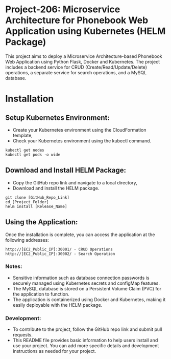 # Project-206: Microservice Architecture for Phonebook Web Application using Kubernetes (HELM Package)

This project aims to deploy a Microservice Architecture-based Phonebook Web Application using Python Flask, Docker and Kubernetes. The project includes a backend service for CRUD (Create/Read/Update/Delete) operations, a separate service for search operations, and a MySQL database.

# Installation

## Setup Kubernetes Environment:

- Create your Kubernetes environment using the CloudFormation template,
- Check your Kubernetes environment using the kubectl command.

```
kubectl get nodes
kubectl get pods -o wide
```

## Download and Install HELM Package:

- Copy the GitHub repo link and navigate to a local directory,
- Download and install the HELM package.

```
git clone [GitHub_Repo_Link]
cd [Project_Folder]
helm install [Release_Name] 
```

## Using the Application:

Once the installation is complete, you can access the application at the following addresses:

```
http://[EC2_Public_IP]:30001/ - CRUD Operations
http://[EC2_Public_IP]:30002/ - Search Operation
```

### Notes:

- Sensitive information such as database connection passwords is securely managed using Kubernetes secrets and configMap features.
- The MySQL database is stored on a Persistent Volume Claim (PVC) for the application to function.
- The application is containerized using Docker and Kubernetes, making it easily deployable with the HELM package.

### Development:

- To contribute to the project, follow the GitHub repo link and submit pull requests.
- This README file provides basic information to help users install and use your project. You can add more specific details and development instructions as needed for your project.

